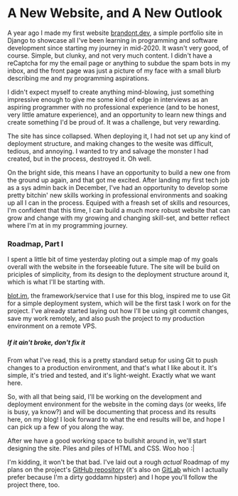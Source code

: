 # A New Website, and A New Outlook

A year ago I made my first website [brandont.dev](https://brandont.dev), a simple portfolio site in Django to showcase all I've been learning in programming and software development since starting my journey in mid-2020. It wasn't very good, of course. Simple, but clunky, and not very much content. I didn't have a reCaptcha for my the email page or anything to subdue the spam bots in my inbox, and the front page was just a picture of my face with a small blurb describing me and my programming aspirations. 

I didn't expect myself to create anything mind-blowing, just something impressive enough to give me some kind of edge in interviews as an aspiring programmer with no professional experience (and to be honest, very little amature experience), and an opportunity to learn new things and create something I'd be proud of. It was a challenge, but very rewarding.

The site has since collapsed. When deploying it, I had not set up any kind of deployment structure, and making changes to the wesite was difficult, tedious, and annoying. I wanted to try and salvage the monster I had created, but in the process, destroyed it. Oh well.

On the bright side, this means I have an opportunity to build a new one from the ground up again, and that got me excited. After landing my first tech job as a sys admin back in December, I've had an opportunity to develop some pretty bitchin' new skills working in professional environments and soaking up all I can in the process. Equiped with a freash set of skills and resources, I'm confident that this time, I can build a much more robust website that can grow and change with my growing and changing skill-set, and better reflect where I'm at in my programming journey. 

### Roadmap, Part I

I spent a little bit of time yesterday ploting out a simple map of my goals overall with the website in the forseeable future. The site will be build on priciples of simplicity, from its design to the deployment structure around it, which is what I'll be starting with. 

[blot.im](https://blot.im), the framework/service that I use for this blog, inspired me to use Git for a simple deployment system, which will be the first task I work on for the project. I've already started laying out how I'll be using git commit changes, save my work remotely, and also push the project to my production environment on a remote VPS. 

##### If it ain't broke, don't fix it
From what I've read, this is a pretty standard setup for using Git to push changes to a production environment, and that's what I like about it. It's simple, it's tried and tested, and it's light-weight. Exactly what we want here.

So, with all that being said, I'll be working on the development and deployment environment for the website in the coming days (or weeks, life is busy, ya know?) and will be documenting that process and its results here, on my blog! I look forward to what the end results will be, and hope I can pick up a few of you along the way. 

After we have a good working space to bullshit around in, we'll start designing the site. Piles and piles of HTML and CSS. Woo hoo :|

I'm kidding, it won't be that bad. I've laid out a rough _actual_ Roadmap of my plans on the project's [GitHub repository](https://github.com/brandontdev/portfolio) (it's also on [GitLab](https://gitlab.com/brandontdev/portfolio) which I actually prefer because I'm a dirty goddamn hipster) and I hope you'll follow the project there, too. 
